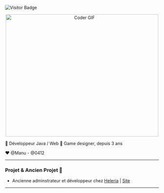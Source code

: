 ![Visitor Badge](https://visitor-badge.laobi.icu/badge?page_id=Bhard27.Bhard27)

<p  align="center"><img src="https://media.giphy.com/media/SWoSkN6DxTszqIKEqv/giphy.gif" alt="Coder GIF" width="500" height="400">

🔁 Développeur Java / Web 
🎨 Game designer, depuis 3 ans 

❤️ @Manu - @0412

---------------------------------

### Projet & Ancien Projet 👋
- Ancienne adminstrateur et développeur chez [Heleria](https://twitter.com/Heleria_Net) | [Site](https://heleria.fr)

---------------------------------

